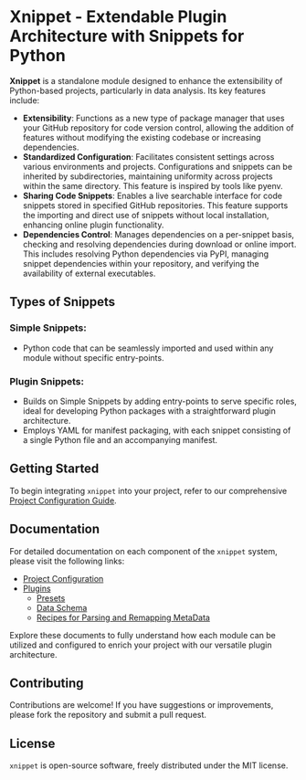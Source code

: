 # Xnippet - Extendable Plugin Architecture with Snippets for Python

**Xnippet** is a standalone module designed to enhance the extensibility of Python-based projects, particularly in data analysis. Its key features include:

- **Extensibility**: Functions as a new type of package manager that uses your GitHub repository for code version control, allowing the addition of features without modifying the existing codebase or increasing dependencies.
- **Standardized Configuration**: Facilitates consistent settings across various environments and projects. Configurations and snippets can be inherited by subdirectories, maintaining uniformity across projects within the same directory. This feature is inspired by tools like pyenv.
- **Sharing Code Snippets**: Enables a live searchable interface for code snippets stored in specified GitHub repositories. This feature supports the importing and direct use of snippets without local installation, enhancing online plugin functionality.
- **Dependencies Control**: Manages dependencies on a per-snippet basis, checking and resolving dependencies during download or online import. This includes resolving Python dependencies via PyPI, managing snippet dependencies within your repository, and verifying the availability of external executables.

## **Types of Snippets**
### Simple Snippets:

- Python code that can be seamlessly imported and used within any module without specific entry-points.

### **Plugin Snippets**:

- Builds on Simple Snippets by adding entry-points to serve specific roles, ideal for developing Python packages with a straightforward plugin architecture.
- Employs YAML for manifest packaging, with each snippet consisting of a single Python file and an accompanying manifest.
## Getting Started
To begin integrating `xnippet` into your project, refer to our comprehensive [Project Configuration Guide](examples/docs/PROJECT_CONFIG.md).

## Documentation
For detailed documentation on each component of the `xnippet` system, please visit the following links:
- [Project Configuration](examples/docs/PROJECT_CONFIG.md)
- [Plugins](examples/docs/PLUGIN.md)
  - [Presets](examples/docs/PRESET.md)
  - [Data Schema](examples/docs/SCHEMA.md)
  - [Recipes for Parsing and Remapping MetaData](examples/docs/RECIPE.md)

Explore these documents to fully understand how each module can be utilized and configured to enrich your project with our versatile plugin architecture.

## Contributing
Contributions are welcome! If you have suggestions or improvements, please fork the repository and submit a pull request.

## License
`xnippet` is open-source software, freely distributed under the MIT license.
